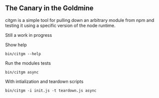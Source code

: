 ## The Canary in the Goldmine

citgm is a simple tool for pulling down an arbitrary module
from npm and testing it using a specific version of the
node runtime.

Still a work in progress

Show help
```
bin/citgm --help
```

Run the modules tests
```
bin/citgm async
```

With intialization and teardown scripts
```
bin/citgm -i init.js -t teardown.js async
```
